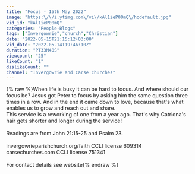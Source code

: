 ```yaml
---
title: "Focus - 15th May 2022"
image: "https:\/\/i.ytimg.com\/vi\/kAl1ieP00mQ\/hqdefault.jpg"
vid_id: "kAl1ieP00mQ"
categories: "People-Blogs"
tags: ["Invergowrie","church","Christian"]
date: "2022-05-15T21:15:12+03:00"
vid_date: "2022-05-14T19:46:10Z"
duration: "PT33M40S"
viewcount: "25"
likeCount: "1"
dislikeCount: ""
channel: "Invergowrie and Carse churches"
---
```

{% raw %}When life is busy it can be hard to focus. And where should our focus be? Jesus got Peter to focus by asking him the same question three times in a row. And in the end it came down to love, because that's what enables us to grow and reach out and share.<br />This service is a reworking of one from a year ago. That's why Catriona's hair gets shorter and longer during the service!<br /><br />Readings are from John 21:15-25 and Psalm 23.<br /><br />invergowrieparishchurch.org/faith     CCLI license 609314<br />carsechurches.com     CCLI license 751341<br /><br />For contact details see website{% endraw %}
